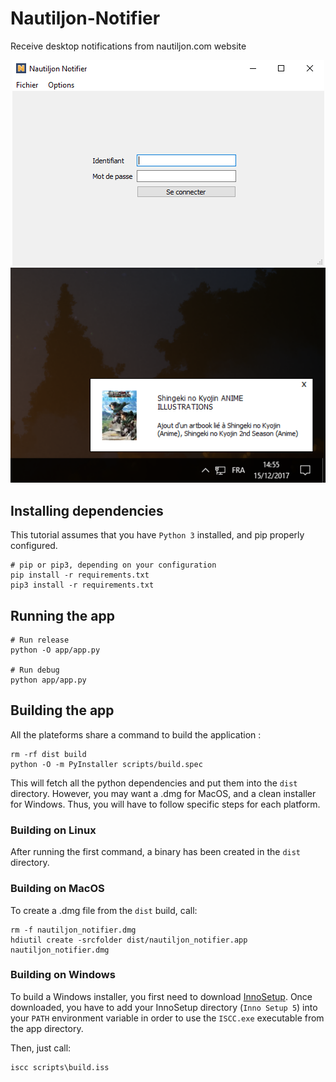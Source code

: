 # Nautiljon-Notifier
Receive desktop notifications from nautiljon.com website


<div align="center">
  <img src="img/login.png"/>
  <img src="img/notification.png"/>
</div>

## Installing dependencies
This tutorial assumes that you have `Python 3` installed, and pip properly configured.
```
# pip or pip3, depending on your configuration
pip install -r requirements.txt
pip3 install -r requirements.txt
```

## Running the app

```
# Run release
python -O app/app.py

# Run debug
python app/app.py
```

## Building the app

All the plateforms share a command to build the application :

```
rm -rf dist build
python -O -m PyInstaller scripts/build.spec
```

This will fetch all the python dependencies and put them into the `dist` directory. However, you may want a .dmg for MacOS, and a clean installer for Windows. Thus, you will have to follow specific steps for each platform.

### Building on Linux

After running the first command, a binary has been created in the `dist` directory.

### Building on MacOS

To create a .dmg file from the `dist` build, call:

```
rm -f nautiljon_notifier.dmg
hdiutil create -srcfolder dist/nautiljon_notifier.app nautiljon_notifier.dmg
```

### Building on Windows

To build a Windows installer, you first need to download [InnoSetup](http://www.jrsoftware.org/isdl.php).
Once downloaded, you have to add your InnoSetup directory (`Inno Setup 5`) into your `PATH` environment variable in order to use the `ISCC.exe` executable from the app directory.

Then, just call:
```
iscc scripts\build.iss
```
